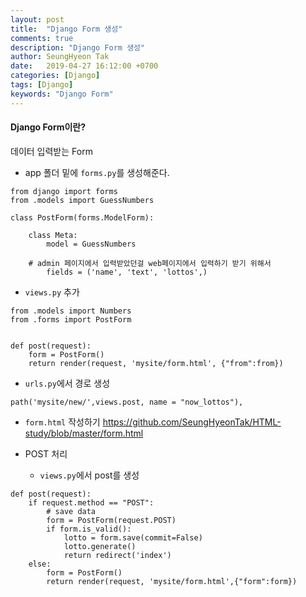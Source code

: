 ```yaml
---
layout: post
title:  "Django Form 생성"
comments: true
description: "Django Form 생성"
author: SeungHyeon Tak
date:   2019-04-27 16:12:00 +0700
categories: [Django]
tags: [Django]
keywords: "Django Form"
---
```

#### Django Form이란?

데이터 입력받는 Form

* app 폴더 밑에 `forms.py`를 생성해준다.

```
from django import forms
from .models import GuessNumbers

class PostForm(forms.ModelForm):

    class Meta:
        model = GuessNumbers

	# admin 페이지에서 입력받았던걸 web페이지에서 입력하기 받기 위해서
        fields = ('name', 'text', 'lottos',)
```

* `views.py` 추가

```
from .models import Numbers
from .forms import PostForm


def post(request):
	form = PostForm()
	return render(request, 'mysite/form.html', {"from":from})
```


* `urls.py`에서 경로 생성

```
path('mysite/new/',views.post, name = "now_lottos"),
```

* `form.html` 작성하기
<https://github.com/SeungHyeonTak/HTML-study/blob/master/form.html>

* POST 처리
   * `views.py`에서 post를 생성

```
def post(request):
    if request.method == "POST":
        # save data
        form = PostForm(request.POST)
        if form.is_valid():
            lotto = form.save(commit=False)
            lotto.generate()
            return redirect('index')
    else:
        form = PostForm()
        return render(request, 'mysite/form.html',{"form":form})
```
